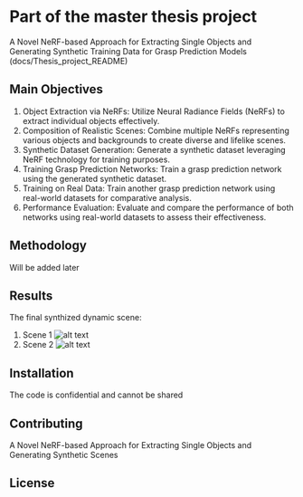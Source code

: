 # Part of the master thesis project

A Novel NeRF-based Approach for Extracting Single Objects and Generating Synthetic Training Data for Grasp Prediction Models 
(docs/Thesis_project_README)

## Main Objectives

  1. Object Extraction via NeRFs: Utilize Neural Radiance Fields (NeRFs) to extract individual objects effectively.
  2. Composition of Realistic Scenes: Combine multiple NeRFs representing various objects and backgrounds to create diverse and lifelike scenes.
  3. Synthetic Dataset Generation: Generate a synthetic dataset leveraging NeRF technology for training purposes.
  4. Training Grasp Prediction Networks: Train a grasp prediction network using the generated synthetic dataset.
  5. Training on Real Data: Train another grasp prediction network using real-world datasets for comparative analysis.
  6. Performance Evaluation: Evaluate and compare the performance of both networks using real-world datasets to assess their effectiveness.

## Methodology
Will be added later

## Results
The final synthized dynamic scene:
1. Scene 1
  ![alt text](https://github.com/anasmobasher/NeRF_Novel_Scene_Synthesis/blob/main/docs/pics/scene1.gif?raw=true)
2. Scene 2
  ![alt text](https://github.com/anasmobasher/NeRF_Novel_Scene_Synthesis/blob/main/docs/pics/Scene2.gif?raw=true)

## Installation
The code is confidential and cannot be shared

## Contributing
A Novel NeRF-based Approach for Extracting Single Objects and Generating Synthetic Scenes  

## License
